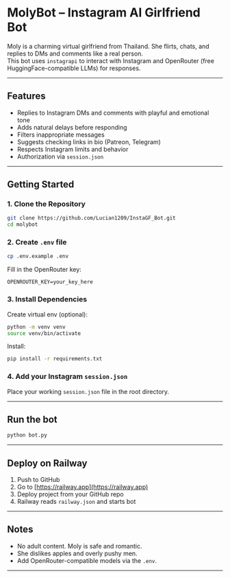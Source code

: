 
# MolyBot – Instagram AI Girlfriend Bot

Moly is a charming virtual girlfriend from Thailand. She flirts, chats, and replies to DMs and comments like a real person.  
This bot uses `instagrapi` to interact with Instagram and OpenRouter (free HuggingFace-compatible LLMs) for responses.

---

## Features

- Replies to Instagram DMs and comments with playful and emotional tone
- Adds natural delays before responding
- Filters inappropriate messages
- Suggests checking links in bio (Patreon, Telegram)
- Respects Instagram limits and behavior
- Authorization via `session.json`

---

## Getting Started

### 1. Clone the Repository

```bash
git clone https://github.com/Lucian1209/InstaGF_Bot.git
cd molybot
```

### 2. Create `.env` file

```bash
cp .env.example .env
```

Fill in the OpenRouter key:

```
OPENROUTER_KEY=your_key_here
```

### 3. Install Dependencies

Create virtual env (optional):

```bash
python -m venv venv
source venv/bin/activate
```

Install:

```bash
pip install -r requirements.txt
```

### 4. Add your Instagram `session.json`

Place your working `session.json` file in the root directory.

---

## Run the bot

```bash
python bot.py
```

---

## Deploy on Railway

1. Push to GitHub
2. Go to [https://railway.app](https://railway.app)
3. Deploy project from your GitHub repo
4. Railway reads `railway.json` and starts bot

---

## Notes

- No adult content. Moly is safe and romantic.
- She dislikes apples and overly pushy men.
- Add OpenRouter-compatible models via the `.env`.

---
